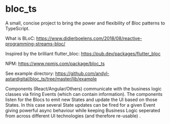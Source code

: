 # bloc_ts
A small, concise project to bring the power and flexibility of Bloc patterns to TypeScript. 

What is BLoC: https://www.didierboelens.com/2018/08/reactive-programming-streams-bloc/

Inspired by the brilliant flutter_bloc: https://pub.dev/packages/flutter_bloc

NPM: https://www.npmjs.com/package/bloc_ts

See example directory:  https://github.com/andyl-astardigital/bloc_ts/tree/master/lib/example

Components (React/Angular/Others) communicate with the business logic classes via firing Events (which can contain information). The components listen for the Blocs to emit new States and update the UI based on those States. In this case several State updates can be fired for a given Event giving powerful async behaviour while keeping Business Logic seperated from across different UI technologies (and therefore re-usable) .
